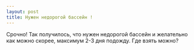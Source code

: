 ```yaml
---
layout: post 
title: Нужен недорогой бассейн ! 
--- 
```

Срочно! Так получилось, что нужен недорогой бассейн и желательно как можно скорее, максимум 2-3 дня подожду. Где взять можно?